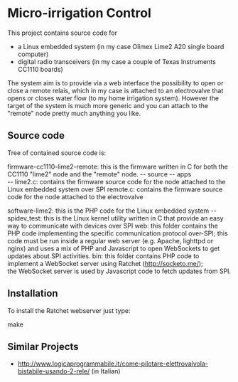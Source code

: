 # Micro-irrigation Control #

This project contains source code for 
 - a Linux embedded system (in my case Olimex Lime2 A20 single board computer)
 - digital radio transceivers (in my case a couple of Texas Instruments CC1110 boards)

The system aim is to provide via a web interface the possibility to open or close a remote relais,
which in my case is attached to an electrovalve that opens or closes water flow (to my home irrigation system).
However the target of the system is much more generic and you can attach to the "remote" node pretty much
anything you like.


## Source code ##

Tree of contained source code is:

 firmware-cc1110-lime2-remote:  this is the firmware written in C for both the CC1110 "lime2" node and the "remote" node. 
  \-- source
       \-- apps    
            \-- lime2.c: contains the firmware source code for the node attached to the Linux embedded system over SPI
                remote.c: contains the firmware source code for the node attached to the electrovalve
  
 software-lime2: this is the PHP code for the Linux embedded system
  \-- spidev_test:  this is the Linux kernel utility written in C that provide an easy way to communicate with devices over SPI
      web:          this folder contains the PHP code implementing the specific communication protocol over-SPI;
                    this code must be run inside a regular web server (e.g. Apache, lighttpd or nginx) and uses a mix of PHP and
                    Javascript to open WebSockets to get updates about SPI activities.
      bin:          this folder contains PHP code to implement a WebSocket server using Ratchet (http://socketo.me/);  
                    the WebSocket server is used by Javascript code to fetch updates from SPI.


## Installation ##

To install the Ratchet webserver just type:

make


## Similar Projects ##

- http://www.logicaprogrammabile.it/come-pilotare-elettrovalvola-bistabile-usando-2-rele/ (in Italian)
